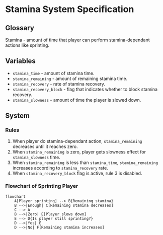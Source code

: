 # Stamina System Specification

## Glossary

Stamina - amount of time that player can perform stamina-dependant actions like sprinting.

## Variables

- `stamina_time` - amount of stamina time.
- `stamina_remaining` - amount of remaining stamina time.
- `stamina_recovery` - rate of stamina recovery.
- `stamina_recovery_block` - flag that indicates whether to block stamina recovery.
- `stamina_slowness` - amount of time the player is slowed down.

## System

### Rules
1. When player do stamina-dependant action, `stamina_remaining` decreases until it reaches zero.
2. When `stamina_remaining` is zero, player gets slowness effect for `stamina_slowness` time.
3. When `stamina_remaining` is less than `stamina_time`, `stamina_remaining` increases according to `stamina_recovery` rate.
4. When `stamina_recovery_block` flag is active, rule 3 is disabled.

### Flowchart of Sprinting Player

```mermaid
flowchart
    A[Player sprinting] --> B{Remaining stamina}
    B -->|Enough| C[Remaining stamina decreases]
    C --> A
    B -->|Zero| E[Player slows down]
    E --> D{Is player still sprinting?}
    D -->|Yes| E
    D -->|No| F[Remaining stamina increases]
```
